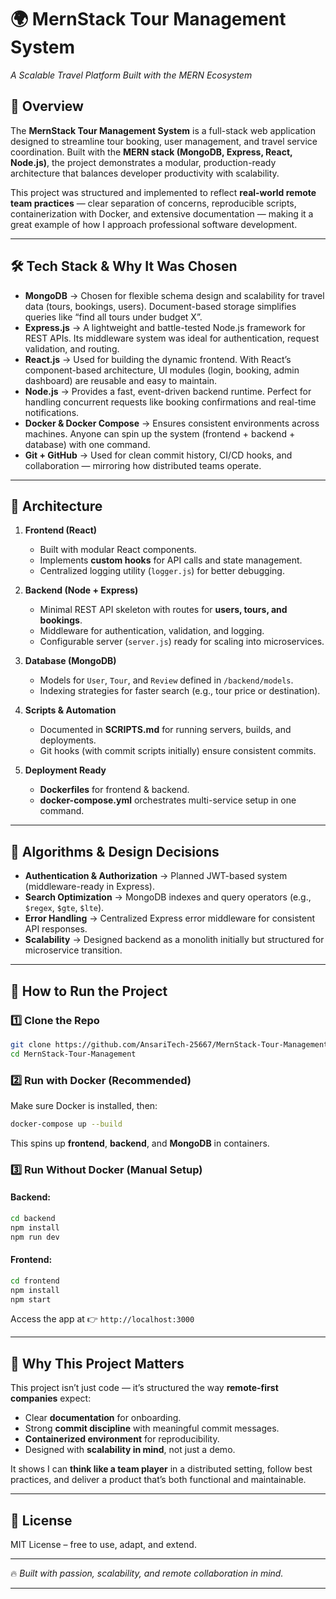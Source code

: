 # 🌍 MernStack Tour Management System

*A Scalable Travel Platform Built with the MERN Ecosystem*

## 📖 Overview

The **MernStack Tour Management System** is a full-stack web application designed to streamline tour booking, user management, and travel service coordination. Built with the **MERN stack (MongoDB, Express, React, Node.js)**, the project demonstrates a modular, production-ready architecture that balances developer productivity with scalability.

This project was structured and implemented to reflect **real-world remote team practices** — clear separation of concerns, reproducible scripts, containerization with Docker, and extensive documentation — making it a great example of how I approach professional software development.

---

## 🛠️ Tech Stack & Why It Was Chosen

* **MongoDB** → Chosen for flexible schema design and scalability for travel data (tours, bookings, users). Document-based storage simplifies queries like “find all tours under budget X”.
* **Express.js** → A lightweight and battle-tested Node.js framework for REST APIs. Its middleware system was ideal for authentication, request validation, and routing.
* **React.js** → Used for building the dynamic frontend. With React’s component-based architecture, UI modules (login, booking, admin dashboard) are reusable and easy to maintain.
* **Node.js** → Provides a fast, event-driven backend runtime. Perfect for handling concurrent requests like booking confirmations and real-time notifications.
* **Docker & Docker Compose** → Ensures consistent environments across machines. Anyone can spin up the system (frontend + backend + database) with one command.
* **Git + GitHub** → Used for clean commit history, CI/CD hooks, and collaboration — mirroring how distributed teams operate.

---

## 🧩 Architecture

1. **Frontend (React)**

   * Built with modular React components.
   * Implements **custom hooks** for API calls and state management.
   * Centralized logging utility (`logger.js`) for better debugging.

2. **Backend (Node + Express)**

   * Minimal REST API skeleton with routes for **users, tours, and bookings**.
   * Middleware for authentication, validation, and logging.
   * Configurable server (`server.js`) ready for scaling into microservices.

3. **Database (MongoDB)**

   * Models for `User`, `Tour`, and `Review` defined in `/backend/models`.
   * Indexing strategies for faster search (e.g., tour price or destination).

4. **Scripts & Automation**

   * Documented in **SCRIPTS.md** for running servers, builds, and deployments.
   * Git hooks (with commit scripts initially) ensure consistent commits.

5. **Deployment Ready**

   * **Dockerfiles** for frontend & backend.
   * **docker-compose.yml** orchestrates multi-service setup in one command.

---

## 🧮 Algorithms & Design Decisions

* **Authentication & Authorization** → Planned JWT-based system (middleware-ready in Express).
* **Search Optimization** → MongoDB indexes and query operators (e.g., `$regex`, `$gte`, `$lte`).
* **Error Handling** → Centralized Express error middleware for consistent API responses.
* **Scalability** → Designed backend as a monolith initially but structured for microservice transition.

---

## 🚀 How to Run the Project

### 1️⃣ Clone the Repo

```bash
git clone https://github.com/AnsariTech-25667/MernStack-Tour-Management.git
cd MernStack-Tour-Management
```

### 2️⃣ Run with Docker (Recommended)

Make sure Docker is installed, then:

```bash
docker-compose up --build
```

This spins up **frontend**, **backend**, and **MongoDB** in containers.

### 3️⃣ Run Without Docker (Manual Setup)

#### Backend:

```bash
cd backend
npm install
npm run dev
```

#### Frontend:

```bash
cd frontend
npm install
npm start
```

Access the app at 👉 `http://localhost:3000`

---

## 📌 Why This Project Matters

This project isn’t just code — it’s structured the way **remote-first companies** expect:

* Clear **documentation** for onboarding.
* Strong **commit discipline** with meaningful commit messages.
* **Containerized environment** for reproducibility.
* Designed with **scalability in mind**, not just a demo.

It shows I can **think like a team player** in a distributed setting, follow best practices, and deliver a product that’s both functional and maintainable.

---

## 📜 License

MIT License – free to use, adapt, and extend.

---

🔥 *Built with passion, scalability, and remote collaboration in mind.*

---

